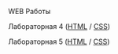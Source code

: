 WEB Работы

Лабораторная 4 ([HTML](ссылка) / [CSS](ссылка))

Лабораторная 5 ([HTML](ссылка) / [CSS](ссылка))
